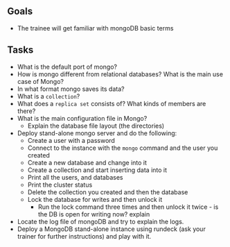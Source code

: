## Goals

- The trainee will get familiar with mongoDB basic terms

## Tasks

* What is the default port of mongo?
* How is mongo different from relational databases? What is the main use case of Mongo?
* In what format mongo saves its data?
* What is a `collection`?
* What does a `replica set` consists of? What kinds of members are there?
* What is the main configuration file in Mongo? 
  * Explain the database file layout (the directories)
* Deploy stand-alone mongo server and do the following:
  * Create a user with a password
  * Connect to the instance with the `mongo` command and the user you created
  * Create a new database and change into it
  * Create a collection and start inserting data into it
  * Print all the users, and databases
  * Print the cluster status
  * Delete the collection you created and then the database
  * Lock the database for writes and then unlock it
    * Run the lock command three times and then unlock it twice - is the DB is open for writing now? explain
* Locate the log file of mongoDB and try to explain the logs.
* Deploy a MongoDB stand-alone instance using rundeck (ask your trainer for further instructions) and play with it.  

